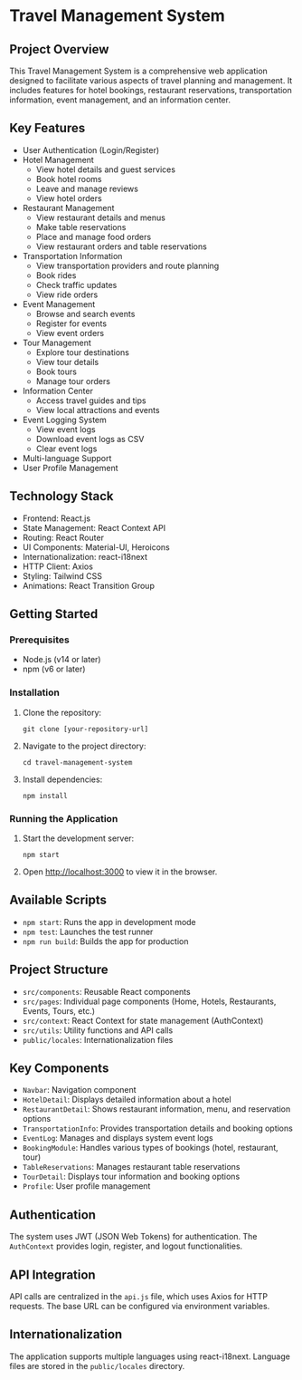 # Travel Management System

## Project Overview
This Travel Management System is a comprehensive web application designed to facilitate various aspects of travel planning and management. It includes features for hotel bookings, restaurant reservations, transportation information, event management, and an information center.

## Key Features
- User Authentication (Login/Register)
- Hotel Management
  - View hotel details and guest services
  - Book hotel rooms
  - Leave and manage reviews
  - View hotel orders
- Restaurant Management
  - View restaurant details and menus
  - Make table reservations
  - Place and manage food orders
  - View restaurant orders and table reservations
- Transportation Information
  - View transportation providers and route planning
  - Book rides
  - Check traffic updates
  - View ride orders
- Event Management
  - Browse and search events
  - Register for events
  - View event orders
- Tour Management
  - Explore tour destinations
  - View tour details
  - Book tours
  - Manage tour orders
- Information Center
  - Access travel guides and tips
  - View local attractions and events
- Event Logging System
  - View event logs
  - Download event logs as CSV
  - Clear event logs
- Multi-language Support
- User Profile Management

## Technology Stack
- Frontend: React.js
- State Management: React Context API
- Routing: React Router
- UI Components: Material-UI, Heroicons
- Internationalization: react-i18next
- HTTP Client: Axios
- Styling: Tailwind CSS
- Animations: React Transition Group

## Getting Started

### Prerequisites
- Node.js (v14 or later)
- npm (v6 or later)

### Installation
1. Clone the repository:
   ```
   git clone [your-repository-url]
   ```
2. Navigate to the project directory:
   ```
   cd travel-management-system
   ```
3. Install dependencies:
   ```
   npm install
   ```


### Running the Application
1. Start the development server:
   ```
   npm start
   ```
2. Open [http://localhost:3000](http://localhost:3000) to view it in the browser.

## Available Scripts
- `npm start`: Runs the app in development mode
- `npm test`: Launches the test runner
- `npm run build`: Builds the app for production

## Project Structure
- `src/components`: Reusable React components
- `src/pages`: Individual page components (Home, Hotels, Restaurants, Events, Tours, etc.)
- `src/context`: React Context for state management (AuthContext)
- `src/utils`: Utility functions and API calls
- `public/locales`: Internationalization files

## Key Components
- `Navbar`: Navigation component
- `HotelDetail`: Displays detailed information about a hotel
- `RestaurantDetail`: Shows restaurant information, menu, and reservation options
- `TransportationInfo`: Provides transportation details and booking options
- `EventLog`: Manages and displays system event logs
- `BookingModule`: Handles various types of bookings (hotel, restaurant, tour)
- `TableReservations`: Manages restaurant table reservations
- `TourDetail`: Displays tour information and booking options
- `Profile`: User profile management

## Authentication
The system uses JWT (JSON Web Tokens) for authentication. The `AuthContext` provides login, register, and logout functionalities.

## API Integration
API calls are centralized in the `api.js` file, which uses Axios for HTTP requests. The base URL can be configured via environment variables.

## Internationalization
The application supports multiple languages using react-i18next. Language files are stored in the `public/locales` directory.
